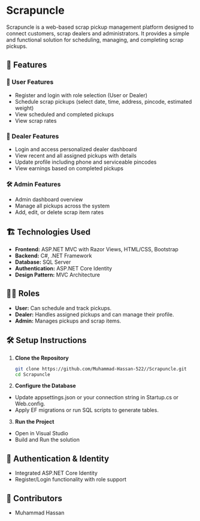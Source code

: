 # Scrapuncle

Scrapuncle is a web-based scrap pickup management platform designed to connect customers, scrap dealers and administrators. It provides a simple and functional solution for scheduling, managing, and completing scrap pickups.

## 🚀 Features

### 👤 User Features
- Register and login with role selection (User or Dealer)
- Schedule scrap pickups (select date, time, address, pincode, estimated weight)
- View scheduled and completed pickups
- View scrap rates

### 🔧 Dealer Features
- Login and access personalized dealer dashboard
- View recent and all assigned pickups with details
- Update profile including phone and serviceable pincodes
- View earnings based on completed pickups

### 🛠️ Admin Features
- Admin dashboard overview
- Manage all pickups across the system
- Add, edit, or delete scrap item rates

## 🏗️ Technologies Used

- **Frontend:** ASP.NET MVC with Razor Views, HTML/CSS, Bootstrap
- **Backend:** C#, .NET Framework
- **Database:** SQL Server
- **Authentication:** ASP.NET Core Identity
- **Design Pattern:** MVC Architecture

## 🧑‍💻 Roles

- **User:** Can schedule and track pickups.
- **Dealer:** Handles assigned pickups and can manage their profile.
- **Admin:** Manages pickups and scrap items.

## 🛠️ Setup Instructions

1. **Clone the Repository**
   ```bash
   git clone https://github.com/Muhammad-Hassan-522//Scrapuncle.git
   cd Scrapuncle

2. **Configure the Database**
- Update appsettings.json or your connection string in Startup.cs or Web.config.
- Apply EF migrations or run SQL scripts to generate tables.

3. **Run the Project**
- Open in Visual Studio
- Build and Run the solution

## 🔐 Authentication & Identity

- Integrated ASP.NET Core Identity
- Register/Login functionality with role support

 ## 🙌 Contributors
 - Muhammad Hassan

